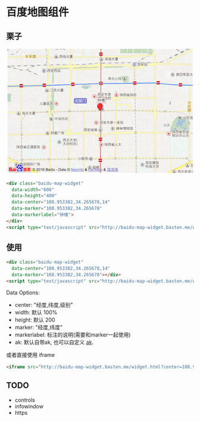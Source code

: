 # 百度地图组件

## 栗子

![](example/example.png)

```html
<div class="baidu-map-widget"
  data-width="600"
  data-height="400"
  data-center="108.953382,34.265678,14"
  data-marker="108.953382,34.265678"
  data-markerlabel="钟楼">
</div>
<script type="text/javascript" src="http://baidu-map-widget.basten.me/widget.js"></script>
```

## 使用

```html
<div class="baidu-map-widget"
  data-center="108.953382,34.265678,14"
  data-marker="108.953382,34.265678"></div>
<script type="text/javascript" src="http://baidu-map-widget.basten.me/widget.js"></script>
```

Data Options:
* center: "经度,纬度,级别"
* width:   默认 100%
* height:  默认 200
* marker: "经度,纬度"
* markerlabel: 标注的说明(需要和marker一起使用)
* ak: 默认自带ak, 也可以自定义 [ak](http://lbsyun.baidu.com/index.php?title=jspopular).

或者直接使用 iframe
```html
<iframe src="http://baidu-map-widget.basten.me/widget.html?center=108.953382,34.265678,14&marker=108.953382,34.265678&markerlabel=钟楼&height=400" width="100%" height="400"></iframe>
```

## TODO
* controls
* infowindow
* https

